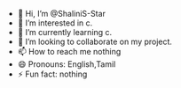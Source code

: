 - 👋 Hi, I’m @ShaliniS-Star
- 👀 I’m interested in c.
- 🌱 I’m currently learning c.
- 💞️ I’m looking to collaborate on my project.
- 📫 How to reach me nothing
- 😄 Pronouns: English,Tamil
- ⚡ Fun fact: nothing

<!---
ShaliniS-Star/ShaliniS-Star is a ✨ special ✨ repository because its `README.md` (this file) appears on your GitHub profile.
You can click the Preview link to take a look at your changes.
--->
